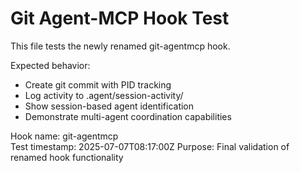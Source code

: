 # Git Agent-MCP Hook Test

This file tests the newly renamed git-agentmcp hook.

Expected behavior:
- Create git commit with PID tracking
- Log activity to .agent/session-activity/
- Show session-based agent identification
- Demonstrate multi-agent coordination capabilities

Hook name: git-agentmcp  
Test timestamp: 2025-07-07T08:17:00Z
Purpose: Final validation of renamed hook functionality